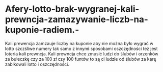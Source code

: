 # Afery-lotto-brak-wygranej-kali-prewncja-zamazywanie-liczb-na-kuponie-radiem.-
Kali prewencja zamzauje liczby na kuponie aby nie można było wygrać w lotto szczśliwe numery tak samo z innymi sposobami oszczędności też jest loteria kali prewncja. Kali prewncja chce zmusić ludzi do ślubów i orzenków za bułeczkę czy za 100 zł czy 100 funtów to są ci ludzie od ślubów za karę zablkowali lotto i oszczędności. 
